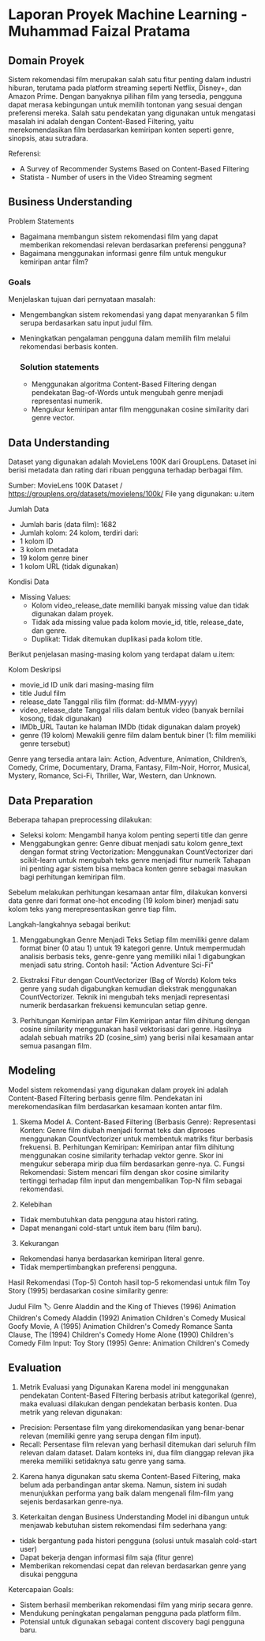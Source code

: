 # Laporan Proyek Machine Learning - Muhammad Faizal Pratama

## Domain Proyek

Sistem rekomendasi film merupakan salah satu fitur penting dalam industri hiburan, terutama pada platform streaming seperti Netflix, Disney+, dan Amazon Prime. Dengan banyaknya pilihan film yang tersedia, pengguna dapat merasa kebingungan untuk memilih tontonan yang sesuai dengan preferensi mereka.
Salah satu pendekatan yang digunakan untuk mengatasi masalah ini adalah dengan Content-Based Filtering, yaitu merekomendasikan film berdasarkan kemiripan konten seperti genre, sinopsis, atau sutradara.

Referensi:
- A Survey of Recommender Systems Based on Content-Based Filtering
- Statista - Number of users in the Video Streaming segment

## Business Understanding
Problem Statements
- Bagaimana membangun sistem rekomendasi film yang dapat memberikan rekomendasi relevan berdasarkan preferensi pengguna?
- Bagaimana menggunakan informasi genre film untuk mengukur kemiripan antar film?

### Goals

Menjelaskan tujuan dari pernyataan masalah:
- Mengembangkan sistem rekomendasi yang dapat menyarankan 5 film serupa berdasarkan satu input judul film.
- Meningkatkan pengalaman pengguna dalam memilih film melalui rekomendasi berbasis konten.

    ### Solution statements
    - Menggunakan algoritma Content-Based Filtering dengan pendekatan Bag-of-Words untuk mengubah genre menjadi representasi numerik.
    - Mengukur kemiripan antar film menggunakan cosine similarity dari genre vector.

## Data Understanding
Dataset yang digunakan adalah MovieLens 100K dari GroupLens. Dataset ini berisi metadata dan rating dari ribuan pengguna terhadap berbagai film.

Sumber: MovieLens 100K Dataset / https://grouplens.org/datasets/movielens/100k/
File yang digunakan: u.item

Jumlah Data
- Jumlah baris (data film): 1682
- Jumlah kolom: 24 kolom, terdiri dari:
- 1 kolom ID
- 3 kolom metadata
- 19 kolom genre biner
- 1 kolom URL (tidak digunakan)

Kondisi Data
- Missing Values:
  - Kolom video_release_date memiliki banyak missing value dan tidak digunakan dalam proyek.
  - Tidak ada missing value pada kolom movie_id, title, release_date, dan genre.
  - Duplikat: Tidak ditemukan duplikasi pada kolom title.
 
Berikut penjelasan masing-masing kolom yang terdapat dalam u.item:

Kolom	Deskripsi
- movie_id	ID unik dari masing-masing film
- title	Judul film
- release_date	Tanggal rilis film (format: dd-MMM-yyyy)
- video_release_date	Tanggal rilis dalam bentuk video (banyak bernilai kosong, tidak digunakan)
- IMDb_URL	Tautan ke halaman IMDb (tidak digunakan dalam proyek)
- genre (19 kolom)	Mewakili genre film dalam bentuk biner (1: film memiliki genre tersebut)

Genre yang tersedia antara lain:
Action, Adventure, Animation, Children’s, Comedy, Crime, Documentary, Drama, Fantasy, Film-Noir, Horror, Musical, Mystery, Romance, Sci-Fi, Thriller, War, Western, dan Unknown.

## Data Preparation
Beberapa tahapan preprocessing dilakukan:
- Seleksi kolom: Mengambil hanya kolom penting seperti title dan genre
- Menggabungkan genre: Genre dibuat menjadi satu kolom genre_text dengan format string
Vectorization: Menggunakan CountVectorizer dari scikit-learn untuk mengubah teks genre menjadi fitur numerik
Tahapan ini penting agar sistem bisa membaca konten genre sebagai masukan bagi perhitungan kemiripan film.

Sebelum melakukan perhitungan kesamaan antar film, dilakukan konversi data genre dari format one-hot encoding (19 kolom biner) menjadi satu kolom teks yang merepresentasikan genre tiap film.

Langkah-langkahnya sebagai berikut:

1. Menggabungkan Genre Menjadi Teks
Setiap film memiliki genre dalam format biner (0 atau 1) untuk 19 kategori genre. Untuk mempermudah analisis berbasis teks, genre-genre yang memiliki nilai 1 digabungkan menjadi satu string.
Contoh hasil:
"Action Adventure Sci-Fi"

2. Ekstraksi Fitur dengan CountVectorizer (Bag of Words)
Kolom teks genre yang sudah digabungkan kemudian diekstrak menggunakan CountVectorizer. Teknik ini mengubah teks menjadi representasi numerik berdasarkan frekuensi kemunculan setiap genre.

3. Perhitungan Kemiripan antar Film
Kemiripan antar film dihitung dengan cosine similarity menggunakan hasil vektorisasi dari genre.
Hasilnya adalah sebuah matriks 2D (cosine_sim) yang berisi nilai kesamaan antar semua pasangan film.


## Modeling
Model sistem rekomendasi yang digunakan dalam proyek ini adalah Content-Based Filtering berbasis genre film. Pendekatan ini merekomendasikan film berdasarkan kesamaan konten antar film.

1. Skema Model
A. Content-Based Filtering (Berbasis Genre):
Representasi Konten:
Genre film diubah menjadi format teks dan diproses menggunakan CountVectorizer untuk membentuk matriks fitur berbasis frekuensi.
B. Perhitungan Kemiripan:
Kemiripan antar film dihitung menggunakan cosine similarity terhadap vektor genre. Skor ini mengukur seberapa mirip dua film berdasarkan genre-nya.
C. Fungsi Rekomendasi:
Sistem mencari film dengan skor cosine similarity tertinggi terhadap film input dan mengembalikan Top-N film sebagai rekomendasi.

2. Kelebihan
- Tidak membutuhkan data pengguna atau histori rating.
- Dapat menangani cold-start untuk item baru (film baru).

3. Kekurangan
- Rekomendasi hanya berdasarkan kemiripan literal genre.
- Tidak mempertimbangkan preferensi pengguna.

Hasil Rekomendasi (Top-5)
Contoh hasil top-5 rekomendasi untuk film Toy Story (1995) berdasarkan cosine similarity genre:

 Judul Film	🏷 Genre
Aladdin and the King of Thieves (1996)	Animation Children's Comedy
Aladdin (1992)	Animation Children's Comedy Musical
Goofy Movie, A (1995)	Animation Children's Comedy Romance
Santa Clause, The (1994)	Children's Comedy
Home Alone (1990)	Children's Comedy
Film Input: Toy Story (1995)
Genre: Animation Children's Comedy

## Evaluation
1. Metrik Evaluasi yang Digunakan
Karena model ini menggunakan pendekatan Content-Based Filtering berbasis atribut kategorikal (genre), maka evaluasi dilakukan dengan pendekatan berbasis konten. Dua metrik yang relevan digunakan:

- Precision: Persentase film yang direkomendasikan yang benar-benar relevan (memiliki genre yang serupa dengan film input).
- Recall: Persentase film relevan yang berhasil ditemukan dari seluruh film relevan dalam dataset.
Dalam konteks ini, dua film dianggap relevan jika mereka memiliki setidaknya satu genre yang sama.

2. Karena hanya digunakan satu skema Content-Based Filtering, maka belum ada perbandingan antar skema. Namun, sistem ini sudah menunjukkan performa yang baik dalam mengenali film-film yang sejenis berdasarkan genre-nya.

3. Keterkaitan dengan Business Understanding
Model ini dibangun untuk menjawab kebutuhan sistem rekomendasi film sederhana yang:
- tidak bergantung pada histori pengguna (solusi untuk masalah cold-start user)
- Dapat bekerja dengan informasi film saja (fitur genre)
- Memberikan rekomendasi cepat dan relevan berdasarkan genre yang disukai pengguna

Ketercapaian Goals:
- Sistem berhasil memberikan rekomendasi film yang mirip secara genre.
- Mendukung peningkatan pengalaman pengguna pada platform film.
- Potensial untuk digunakan sebagai content discovery bagi pengguna baru.
